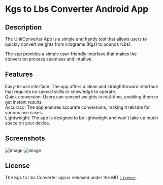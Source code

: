 # Kgs to Lbs Converter Android App

## Description
The UnitConverter App is a simple and handy tool that allows users to quickly convert weights from kilograms (Kgs) to pounds (Lbs).

The app provides a simple user-friendly interface that makes the conversion process seamless and intuitive.

## Features
Easy-to-use interface: The app offers a clean and straightforward interface that requires no special skills or knowledge to operate.
<br>
Quick conversion: Users can convert weights in real-time, enabling them to get instant results.
<br>
Accuracy: The app ensures accurate conversions, making it reliable for various use cases.
<br>
Lightweight: The app is designed to be lightweight and won't take up much space on your device.

## Screenshots
![image](https://github.com/SelFerns/UnitConverter/assets/61825831/7b5eea08-c929-4f72-be9a-8da3a2b24a5d) 
![image](https://github.com/SelFerns/UnitConverter/assets/61825831/78961e71-e536-4394-9605-99c4f8ff4b06)


## License
The Kgs to Lbs Converter app is released under the MIT [`License`](LICENSE).
